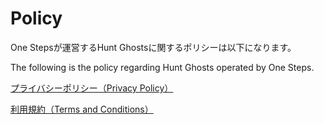 # Policy
<p>One Stepsが運営するHunt Ghostsに関するポリシーは以下になります。</p>
<p>The following is the policy regarding Hunt Ghosts operated by One Steps.</p>
<a href="privacy-policy.htmll">プライバシーポリシー（Privacy Policy）</a>

<a href="terms-and-conditions.html">利用規約（Terms and Conditions）</a>
